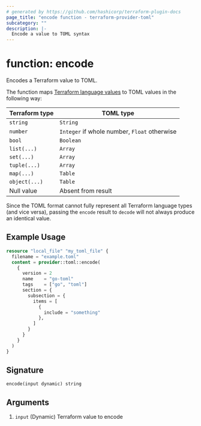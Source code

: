 ```yaml
---
# generated by https://github.com/hashicorp/terraform-plugin-docs
page_title: "encode function - terraform-provider-toml"
subcategory: ""
description: |-
  Encode a value to TOML syntax
---
```


# function: encode

Encodes a Terraform value to TOML.

The function maps [Terraform language values](https://developer.hashicorp.com/terraform/language/expressions/types)
to TOML values in the following way:

| Terraform type | TOML type                                    |
|----------------|----------------------------------------------|
| `string`       | `String`                                     |
| `number`       | `Integer` if whole number, `Float` otherwise |
| `bool`         | `Boolean`                                    |
| `list(...)`    | `Array`                                      |
| `set(...)`     | `Array`                                      |
| `tuple(...)`   | `Array`                                      |
| `map(...)`     | `Table`                                      |
| `object(...)`  | `Table`                                      |
| Null value     | Absent from result                           |

Since the TOML format cannot fully represent all Terraform language types 
(and vice versa), passing the `encode` result to `decode` will not always 
produce an identical value.

## Example Usage

```terraform
resource "local_file" "my_toml_file" {
  filename = "example.toml"
  content = provider::toml::encode(
    {
      version = 2
      name    = "go-toml"
      tags    = ["go", "toml"]
      section = {
        subsection = {
          items = [
            {
              include = "something"
            },
          ]
        }
      }
    }
  )
}
```

## Signature

<!-- signature generated by tfplugindocs -->
```text
encode(input dynamic) string
```

## Arguments

<!-- arguments generated by tfplugindocs -->
1. `input` (Dynamic) Terraform value to encode

